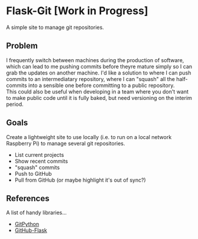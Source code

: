 # Flask-Git [Work in Progress]
A simple site to manage git repositories.  

## Problem
I frequently switch between machines during the production of software, which can lead to me pushing commits before theyre mature simply so I can grab the updates on another machine. I'd like a solution to where I can push commits to an intermediatary repository, where I can "squash" all the half-commits into a sensible one before committing to a public repository.  
This could also be useful when developing in a team where you don't want to make public code until it is fully baked, but need versioning on the interim period.  

## Goals
Create a lightweight site to use locally (i.e. to run on a local network Raspberry Pi) to manage several git repositories.  
* List current projects  
* Show recent commits
* "squash" commits
* Push to GitHub
* Pull from GitHub (or maybe highlight it's out of sync?)

## References
A list of handy libraries...
* [GitPython](http://gitpython.readthedocs.io/en/stable/)
* [GitHub-Flask](https://github-flask.readthedocs.io/en/latest/)
